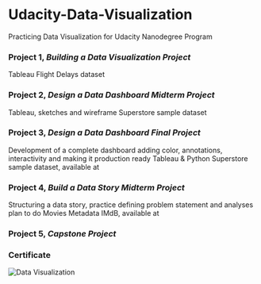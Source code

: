 # Udacity-Data-Visualization

Practicing Data Visualization for Udacity Nanodegree Program


### Project 1, _Building a Data Visualization Project_
Tableau
Flight Delays dataset
              
              
### Project 2, _Design a Data Dashboard Midterm Project_
Tableau, sketches and wireframe
Superstore sample dataset
              
### Project 3, _Design a Data Dashboard Final Project_
Development of a complete dashboard adding color, annotations, interactivity and making it production ready
Tableau & Python
Superstore sample dataset, available at 
              

### Project 4, _Build a Data Story Midterm Project_   
Structuring a data story, practice defining problem statement and analyses plan to do
Movies Metadata IMdB, available at 


### Project 5, _Capstone Project_   



### Certificate
![Data Visualization](https://github.com/Manny-97/Udacity-Data-Visualization/blob/192d8c7782cc8af7fe3e869c664e86f38f7de300/Capstone%Project/udacity.png)